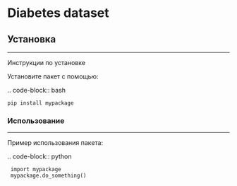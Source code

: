  # Diabetes dataset
 
 
 ## Установка
 ---------
 Инструкции по установке
 
 Установите пакет с помощью:

 .. code-block:: bash

    pip install mypackage

 ### Использование
 --------------
 Пример использования пакета:

 .. code-block:: python

     import mypackage
     mypackage.do_something()